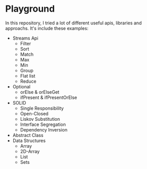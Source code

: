 # Playground
 
In this repository, I tried a lot of different useful apis, libraries and approachs. It's include these examples:
* Streams Api
  * Filter
  * Sort
  * Match
  * Max
  * Min
  * Group
  * Flat list
  * Reduce
* Optional
  * orElse & orElseGet
  * ifPresent & ifPresentOrElse
* SOLID
  * Single Responsibility
  * Open-Closed
  * Liskov Substitution
  * Interface Segregation
  * Dependency Inversion
* Abstract Class
* Data Structures
  * Array
  * 2D-Array
  * List
  * Sets